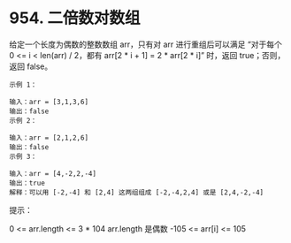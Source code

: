 # 954. 二倍数对数组
给定一个长度为偶数的整数数组 arr，只有对 arr 进行重组后可以满足 “对于每个 0 <= i < len(arr) / 2，都有 arr[2 * i + 1] = 2 * arr[2 * i]” 时，返回 true；否则，返回 false。

 
```
示例 1：

输入：arr = [3,1,3,6]
输出：false
示例 2：

输入：arr = [2,1,2,6]
输出：false
示例 3：

输入：arr = [4,-2,2,-4]
输出：true
解释：可以用 [-2,-4] 和 [2,4] 这两组组成 [-2,-4,2,4] 或是 [2,4,-2,-4]
``` 

提示：

0 <= arr.length <= 3 * 104
arr.length 是偶数
-105 <= arr[i] <= 105
